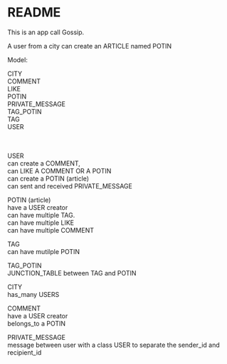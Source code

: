 # README

This is an app call Gossip.</br>

A user from a city can create an ARTICLE named POTIN</br>

Model:</br>

CITY</br>
COMMENT</br>
LIKE</br>
POTIN</br>
PRIVATE_MESSAGE</br>
TAG_POTIN</br>
TAG</br>
USER</br>
</br>
</br>

USER</br>
can create a COMMENT,</br> 
can LIKE A COMMENT OR A POTIN</br>
can create a POTIN (article)</br>
can sent and received PRIVATE_MESSAGE</br>

POTIN (article)</br>
have a USER creator</br>
can have multiple TAG.</br>
can have multiple LIKE</br>
can have multiple COMMENT</br>

TAG</br>
can have mutilple POTIN</br>

TAG_POTIN</br>
JUNCTION_TABLE between TAG and POTIN</br>

CITY</br>
has_many USERS</br>

COMMENT</br>
have a USER creator</br>
belongs_to a POTIN</br>

PRIVATE_MESSAGE</br>
message between user with a class USER to separate the sender_id and recipient_id</br>


